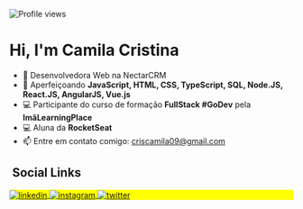 
<p align="left"> <img src="https://komarev.com/ghpvc/?username=MyllaC&color=yellow" alt="Profile views" /> </p>
<h1 align="left">Hi, I'm Camila Cristina</h1>


- 🔭 Desenvolvedora Web na NectarCRM
- 🌱 Aperfeiçoando **JavaScript, HTML, CSS, TypeScript, SQL, Node.JS, React.JS, AngularJS, Vue.js**
- 💻 Participante do curso de formação **FullStack #GoDev** pela **ImãLearningPlace**
- 💻 Aluna da **RocketSeat**
- 📫 Entre em contato comigo: criscamila09@gmail.com



## &nbsp;Social Links

<p align="left" style="background:yellow">
<a href="https://www.linkedin.com/in/camila-alves-381a39173/" target="_blank">
  <img align="center" src="https://img.shields.io/badge/CamilaAlves-05122A?style=flat&logo=linkedin" alt="linkedin"/>
</a>
<a href="https://www.instagram.com/camilacris.oa/" target="_blank">
 <img align="center" src="https://img.shields.io/badge/-camilacris.oa-05122A?style=flat&logo=instagram" alt="instagram"/>
</a>
<a href="https://twitter.com/MyllaC09" target="_blank">
  <img align="center" src="https://img.shields.io/badge/-MyllaC09-05122A?style=flat&logo=twitter" alt="twitter"/>  
</a>
</p>

